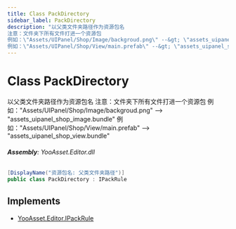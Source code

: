 ```yaml
---
title: Class PackDirectory
sidebar_label: PackDirectory
description: "以父类文件夹路径作为资源包名
注意：文件夹下所有文件打进一个资源包
例如：\"Assets/UIPanel/Shop/Image/backgroud.png\" --&gt; \"assets_uipanel_shop_image.bundle\"
例如：\"Assets/UIPanel/Shop/View/main.prefab\" --&gt; \"assets_uipanel_shop_view.bundle\""
---
```

# Class PackDirectory
以父类文件夹路径作为资源包名
注意：文件夹下所有文件打进一个资源包
例如："Assets/UIPanel/Shop/Image/backgroud.png" --&gt; "assets_uipanel_shop_image.bundle"
例如："Assets/UIPanel/Shop/View/main.prefab" --&gt; "assets_uipanel_shop_view.bundle"

###### **Assembly**: YooAsset.Editor.dll

```csharp title="Declaration"
[DisplayName("资源包名: 父类文件夹路径")]
public class PackDirectory : IPackRule
```

## Implements

* [YooAsset.Editor.IPackRule](../YooAsset.Editor/IPackRule.md)
